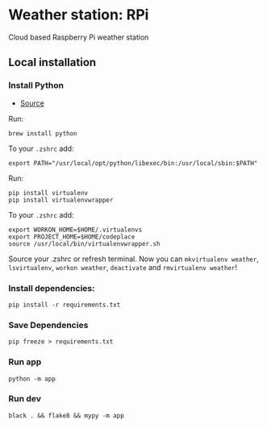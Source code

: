 # Weather station: RPi

Cloud based Raspberry Pi weather station

## Local installation

### Install Python

- [Source](https://swapps.com/blog/how-to-configure-virtualenvwrapper-with-python3-in-osx-mojave/)

Run:

```shell
brew install python
```

To your `.zshrc` add:

```shell
export PATH="/usr/local/opt/python/libexec/bin:/usr/local/sbin:$PATH"
```

Run:

```shell
pip install virtualenv
pip install virtualenvwrapper
```

To your `.zshrc` add:

```shell
export WORKON_HOME=$HOME/.virtualenvs
export PROJECT_HOME=$HOME/codeplace
source /usr/local/bin/virtualenvwrapper.sh
```

Source your .zshrc or refresh terminal. Now you can `mkvirtualenv weather`, `lsvirtualenv`, `workon weather`,
`deactivate` and `rmvirtualenv weather`!

### Install dependencies:

```shell
pip install -r requirements.txt
```

### Save Dependencies

```shell
pip freeze > requirements.txt
```


### Run app

```shell
python -m app
```

### Run dev

```shell
black . && flake8 && mypy -m app
```
